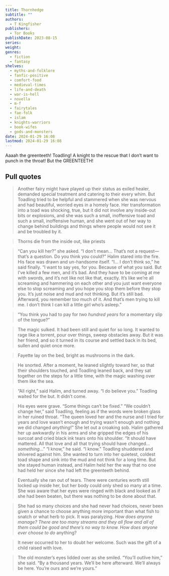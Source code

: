 ```yaml
---
title: Thornhedge
subtitle: ""
authors:
  - T Kingfisher
publishers:
  - Tor Books
publishDate: 2023-08-15
series: 
weight: 
genres:
  - fiction
  - fantasy
shelves:
  - myths-and-folklore
  - fanfic-positive
  - comfort-food
  - medieval-times
  - life-and-death
  - war-is-hell
  - novella
  - m-f
  - fairytales
  - fae-folk
  - islam
  - knights-warriors
  - book-wifes
  - gods-and-monsters
date: 2024-01-29 16:08
lastmod: 2024-01-29 16:08
---
```

Aaaah the greenteeth! Toadling! A knight to the rescue that I don’t want to punch in the throat! But the GREENTEETH!

## Pull quotes

> Another fairy might have played up their status as exiled healer, demanded special treatment and catering to their every whim. But Toadling tried to be helpful and stammered when she was nervous and had beautiful, worried eyes in a homely face. Her transformation into a toad was shocking, true, but it did not involve any inside-out bits or explosions, and she was such a small, inoffensive toad and such a small, inoffensive human, and she went out of her way to change behind buildings and things where people would not see it and be troubled by it. 

> Thorns die from the inside out, like priests

> “Can you kill her?” she asked. “I don’t mean… That’s not a request—that’s a question. Do you think you could?”
> Halim stared into the fire. His face was drawn and un-handsome itself. “I… I don’t think so,” he said finally. “I want to say yes, for you. Because of what you said. But I’ve killed a few men, and it’s bad. And they have to be coming at me with swords, and it’s not like not like that, exactly. It’s like we’re all screaming and hammering on each other and you just want everyone else to stop screaming and you hope you stop them before they stop you. It’s just noise and mud and not thinking. But it’s still bad. Afterward, you remember too much of it. And that’s men trying to kill me. I don’t think I can kill a little girl who’s asleep.”

> “You think you had to pay for *two hundred years* for a momentary slip of the tongue?”

> The magic sulked. It had been still and quiet for so long. It wanted to rage like a torrent, pour over things, sweep obstacles away. But it was her friend, and so it turned in its course and settled back in its bed, sullen and quiet once more.

> Fayette lay on the bed, bright as mushrooms in the dark.

> He snorted. After a moment, he leaned slightly toward her, so that their shoulders touched, and Toadling leaned back, and they sat together on the steps for a little time, with the magic washing over them like the sea.

> “All right,” said Halim, and turned away. “I do believe you.”
> Toadling waited for the but.
> It didn’t come.

> His eyes were grave. “Some things can’t be fixed.”
> “We couldn’t change her,” said Toadling, feeling as if the words were broken glass in her ruined throat. “The queen loved her and the nurse and I tried for years and love wasn’t enough and trying wasn’t enough and nothing we did changed *anything*!” She let out a croaking sob. Halim gathered her up awkwardly in his arms and she gripped the edges of his surcoat and cried black ink tears onto his shoulder. “It should have mattered. All that love and all that trying should have changed… *something*…”
> “I know,” he said. “I know.”
> Toadling shuddered and shivered against him. She wanted to turn into her quietest, coldest toad shape and sink into the mud and not think for a long time. But she stayed human instead, and Halim held her the way that no one had held her since she had left the greenteeth behind. 

> Eventually she ran out of tears. There were centuries worth still locked up inside her, but her body could only shed so many at a time. She was aware that her eyes were ringed with black and looked as if she had been beaten, but there was nothing to be done about that.

> She had so many choices and she had never had choices, never been given a chance to choose anything more important than what fish to snatch or what herb to pick.
> It was paralyzing. *How does anyone manage? There are too many streams and they all flow and all of them could be good and there’s no way to know. How does anyone ever choose to do* anything?

> It never occurred to her to doubt her welcome. Such was the gift of a child raised with love. 

> The old monster’s eyes lidded over as she smiled. “You’ll outlive him,” she said. “By a thousand years. We’ll be here afterward. We’ll always be here. You’re ours and we’re yours.”
